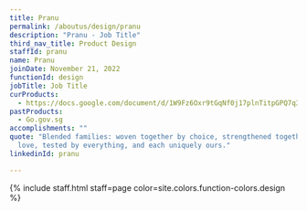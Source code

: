 ```yaml
---
title: Pranu
permalink: /aboutus/design/pranu
description: "Pranu - Job Title"
third_nav_title: Product Design
staffId: pranu
name: Pranu
joinDate: November 21, 2022
functionId: design
jobTitle: Job Title
curProducts:
  - https://docs.google.com/document/d/1W9Fz6Oxr9tGqNf0j17plnTitpGPQ7q3jzrtIQ1HRYus/edit
pastProducts:
  - Go.gov.sg
accomplishments: ""
quote: "Blended families: woven together by choice, strengthened together by
  love, tested by everything, and each uniquely ours."
linkedinId: pranu

---
```


{% include staff.html staff=page color=site.colors.function-colors.design %}
